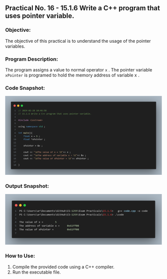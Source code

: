 ## Practical No. 16 - 15.1.6 Write a C++ program that uses pointer variable.

### Objective:
The objective of this practical is to understand the usage of the pointer variables.


### Program Description:
The program assigns a value to normal operator `x` . The pointer variable `xPointer` is programed to hold the memory address of variable x .

### Code Snapshot:
![Code Snapshot](code-snap.png)

### Output Snapshot:
![Output Snapshot](output-snap.png)

### How to Use:
1. Compile the provided code using a C++ compiler.
2. Run the executable file.
